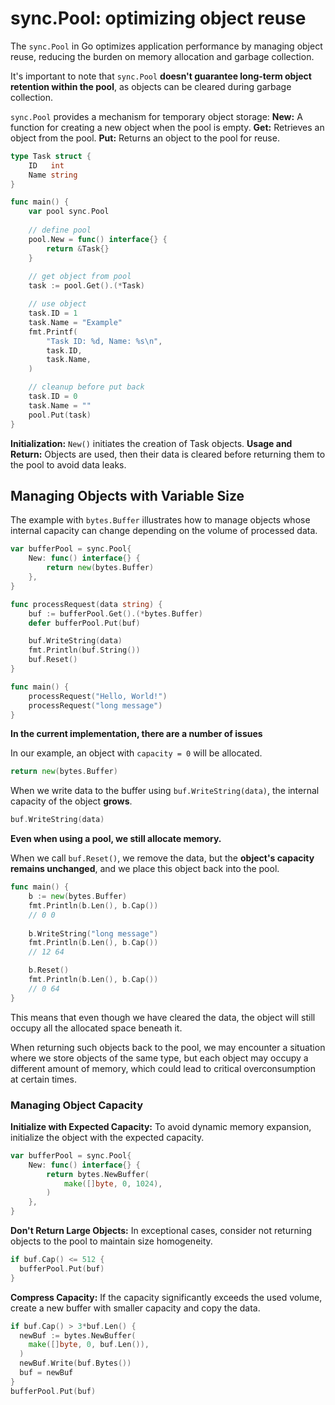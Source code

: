 # sync.Pool: optimizing object reuse
The `sync.Pool` in Go optimizes application performance by managing object reuse, reducing the burden on memory allocation and garbage collection. 

It's important to note that `sync.Pool` **doesn't guarantee long-term object retention within the pool**, as objects can be cleared during garbage collection.

`sync.Pool` provides a mechanism for temporary object storage:  **New:** A function for creating a new object when the pool is empty.  **Get:** Retrieves an object from the pool.  **Put:** Returns an object to the pool for reuse.
```go
type Task struct {
    ID   int
    Name string
}

func main() {
	var pool sync.Pool
	
	// define pool
	pool.New = func() interface{} {
        return &Task{}
	}
	
	// get object from pool 
	task := pool.Get().(*Task)

	// use object 
	task.ID = 1
	task.Name = "Example"
	fmt.Printf(
		"Task ID: %d, Name: %s\n", 
		task.ID, 
		task.Name,
	)

	// cleanup before put back 
	task.ID = 0
	task.Name = ""
	pool.Put(task)
}
```
**Initialization:** `New()` initiates the creation of Task objects.  **Usage and Return:** Objects are used, then their data is cleared before returning them to the pool to avoid data leaks.

## Managing Objects with Variable Size
The example with `bytes.Buffer` illustrates how to manage objects whose internal capacity can change depending on the volume of processed data.
```go
var bufferPool = sync.Pool{
	New: func() interface{} {
		return new(bytes.Buffer)
	},
}

func processRequest(data string) {
	buf := bufferPool.Get().(*bytes.Buffer)
	defer bufferPool.Put(buf)

	buf.WriteString(data)
	fmt.Println(buf.String())
	buf.Reset()
}

func main() {
	processRequest("Hello, World!")
	processRequest("long message")
}
```
**In the current implementation, there are a number of issues**

In our example, an object with `capacity = 0` will be allocated. 
```go
return new(bytes.Buffer)
```

When we write data to the buffer using `buf.WriteString(data)`, the internal capacity of the object **grows**.
```go
buf.WriteString(data)
```
**Even when using a pool, we still allocate memory.**

When we call `buf.Reset()`, we remove the data, but the **object's capacity remains unchanged**, and we place this object back into the pool. 
```go
func main() {
	b := new(bytes.Buffer)
	fmt.Println(b.Len(), b.Cap()) 
	// 0 0
	
	b.WriteString("long message")
	fmt.Println(b.Len(), b.Cap()) 
	// 12 64

	b.Reset()
	fmt.Println(b.Len(), b.Cap())
	// 0 64
}
```
This means that even though we have cleared the data, the object will still occupy all the allocated space beneath it.

When returning such objects back to the pool, we may encounter a situation where we store objects of the same type, but each object may occupy a different amount of memory, which could lead to critical overconsumption at certain times.

### Managing Object Capacity
**Initialize with Expected Capacity:** To avoid dynamic memory expansion, initialize the object with the expected capacity.
```go
var bufferPool = sync.Pool{
    New: func() interface{} {
		return bytes.NewBuffer(
			make([]byte, 0, 1024), 
		)
    },
}
```
**Don't Return Large Objects:** In exceptional cases, consider not returning objects to the pool to maintain size homogeneity.
```go
if buf.Cap() <= 512 {
  bufferPool.Put(buf)
}
```
**Compress Capacity:** If the capacity significantly exceeds the used volume, create a new buffer with smaller capacity and copy the data.
```go
if buf.Cap() > 3*buf.Len() {
  newBuf := bytes.NewBuffer(
    make([]byte, 0, buf.Len()),
  )
  newBuf.Write(buf.Bytes())
  buf = newBuf
}
bufferPool.Put(buf)
```